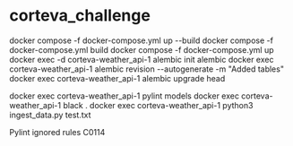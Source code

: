 # corteva_challenge

docker compose -f docker-compose.yml up --build
docker compose -f docker-compose.yml build
docker compose -f docker-compose.yml up 
docker exec -d corteva-weather_api-1 alembic init alembic
docker exec corteva-weather_api-1 alembic revision --autogenerate -m "Added tables"
docker exec corteva-weather_api-1 alembic upgrade head


docker exec corteva-weather_api-1 pylint models
docker exec corteva-weather_api-1 black .
docker exec corteva-weather_api-1 python3 ingest_data.py test.txt

Pylint ignored rules C0114